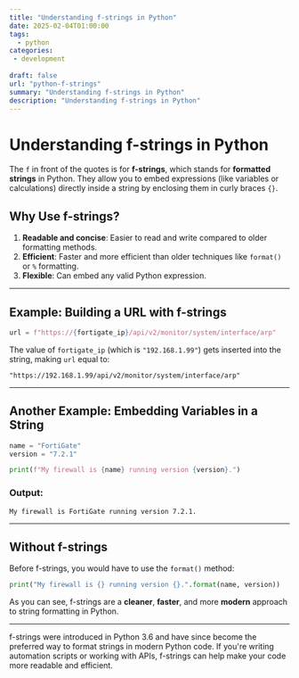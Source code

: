 ```yaml
---
title: "Understanding f-strings in Python"
date: 2025-02-04T01:00:00
tags:
  - python
categories: 
 - development
 
draft: false
url: "python-f-strings"
summary: "Understanding f-strings in Python"
description: "Understanding f-strings in Python"
---
```


# Understanding f-strings in Python

The `f` in front of the quotes is for **f-strings**, which stands for **formatted strings** in Python. They allow you to embed expressions (like variables or calculations) directly inside a string by enclosing them in curly braces `{}`.

## Why Use f-strings?  
1. **Readable and concise**: Easier to read and write compared to older formatting methods.  
2. **Efficient**: Faster and more efficient than older techniques like `format()` or `%` formatting.  
3. **Flexible**: Can embed any valid Python expression.  

---

## Example: Building a URL with f-strings  

```python
url = f"https://{fortigate_ip}/api/v2/monitor/system/interface/arp"
```

The value of `fortigate_ip` (which is `"192.168.1.99"`) gets inserted into the string, making `url` equal to:  
```
"https://192.168.1.99/api/v2/monitor/system/interface/arp"
```

---

## Another Example: Embedding Variables in a String  

```python
name = "FortiGate"
version = "7.2.1"

print(f"My firewall is {name} running version {version}.")
```

### Output:  
```
My firewall is FortiGate running version 7.2.1.
```

---

## Without f-strings  

Before f-strings, you would have to use the `format()` method:  

```python
print("My firewall is {} running version {}.".format(name, version))
```

As you can see, f-strings are a **cleaner**, **faster**, and more **modern** approach to string formatting in Python.  

---

f-strings were introduced in Python 3.6 and have since become the preferred way to format strings in modern Python code. If you're writing automation scripts or working with APIs, f-strings can help make your code more readable and efficient.
